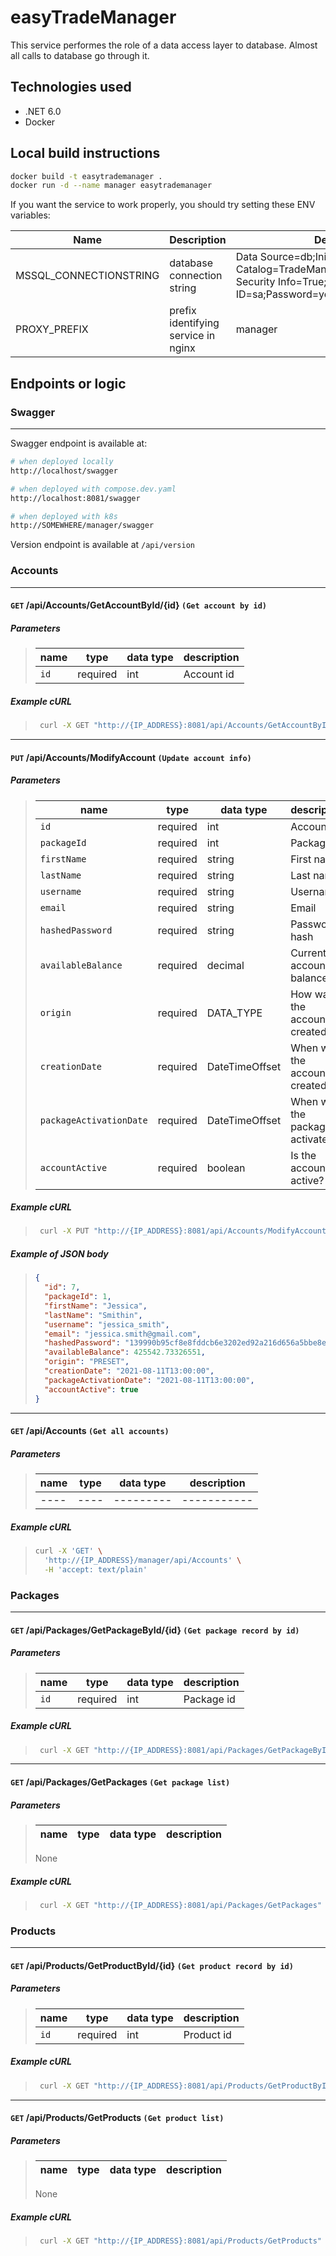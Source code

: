 # easyTradeManager

This service performes the role of a data access layer to database. Almost all calls to database go through it.

## Technologies used

- .NET 6.0
- Docker

## Local build instructions

```bash
docker build -t easytrademanager .
docker run -d --name manager easytrademanager
```

If you want the service to work properly, you should try setting these ENV variables:

| Name                   | Description                         | Default                                                                                                             |
| ---------------------- | ----------------------------------- | ------------------------------------------------------------------------------------------------------------------- |
| MSSQL_CONNECTIONSTRING | database connection string          | Data Source=db;Initial Catalog=TradeManagement;Persist Security Info=True;User ID=sa;Password=yourStrong(!)Password |
| PROXY_PREFIX           | prefix identifying service in nginx | manager                                                                                                             |

## Endpoints or logic

### Swagger

---

Swagger endpoint is available at:

```bash
# when deployed locally
http://localhost/swagger

# when deployed with compose.dev.yaml
http://localhost:8081/swagger

# when deployed with k8s
http://SOMEWHERE/manager/swagger
```

Version endpoint is available at `/api/version`

### Accounts

---

#### `GET` **/api/Accounts/GetAccountById/{id}** `(Get account by id)`

##### Parameters

> | name | type     | data type | description |
> | ---- | -------- | --------- | ----------- |
> | `id` | required | int       | Account id  |

##### Example cURL

> ```bash
>  curl -X GET "http://{IP_ADDRESS}:8081/api/Accounts/GetAccountById/1" -H  "accept: text/plain"
> ```

---

#### `PUT` **/api/Accounts/ModifyAccount** `(Update account info)`

##### Parameters

> | name                    | type     | data type      | description                    |
> | ----------------------- | -------- | -------------- | ------------------------------ |
> | `id`                    | required | int            | Account id                     |
> | `packageId`             | required | int            | Package id                     |
> | `firstName`             | required | string         | First name                     |
> | `lastName`              | required | string         | Last name                      |
> | `username`              | required | string         | Username                       |
> | `email`                 | required | string         | Email                          |
> | `hashedPassword`        | required | string         | Password hash                  |
> | `availableBalance`      | required | decimal        | Current account balance        |
> | `origin`                | required | DATA_TYPE      | How was the account created    |
> | `creationDate`          | required | DateTimeOffset | When was the account created   |
> | `packageActivationDate` | required | DateTimeOffset | When was the package activated |
> | `accountActive`         | required | boolean        | Is the account active?         |

##### Example cURL

> ```bash
>  curl -X PUT "http://{IP_ADDRESS}:8081/api/Accounts/ModifyAccount" -H  "accept: */*" -H  "Content-Type: application/json" -d "{\"id\":7,\"packageId\":1,\"firstName\":\"Jessica\",\"lastName\":\"Smithin\",\"username\":\"jessica_smith\",\"email\":\"jessica.smith@gmail.com\",\"hashedPassword\":\"139990b95cf8e8fddcb6e3202ed92a216d656a5bbe8ebb2a28bfe9911e6c3c51\",\"availableBalance\":425542.73326551,\"origin\":\"PRESET\",\"creationDate\":\"2021-08-11T13:00:00\",\"packageActivationDate\":\"2021-08-11T13:00:00\",\"accountActive\":true}"
> ```

##### Example of JSON body

> ```json
> {
>   "id": 7,
>   "packageId": 1,
>   "firstName": "Jessica",
>   "lastName": "Smithin",
>   "username": "jessica_smith",
>   "email": "jessica.smith@gmail.com",
>   "hashedPassword": "139990b95cf8e8fddcb6e3202ed92a216d656a5bbe8ebb2a28bfe9911e6c3c51",
>   "availableBalance": 425542.73326551,
>   "origin": "PRESET",
>   "creationDate": "2021-08-11T13:00:00",
>   "packageActivationDate": "2021-08-11T13:00:00",
>   "accountActive": true
> }
> ```

---

#### `GET` **/api/Accounts** `(Get all accounts)`

##### Parameters

> | name | type | data type | description |
> | ---- | ---- | --------- | ----------- |
> | ---- | ---- | --------- | ----------- |

##### Example cURL

> ```bash
> curl -X 'GET' \
>   'http://{IP_ADDRESS}/manager/api/Accounts' \
>   -H 'accept: text/plain'
> ```

### Packages

---

#### `GET` **/api/Packages/GetPackageById/{id}** `(Get package record by id)`

##### Parameters

> | name | type     | data type | description |
> | ---- | -------- | --------- | ----------- |
> | `id` | required | int       | Package id  |

##### Example cURL

> ```bash
>  curl -X GET "http://{IP_ADDRESS}:8081/api/Packages/GetPackageById/1" -H  "accept: text/plain"
> ```

---

#### `GET` **/api/Packages/GetPackages** `(Get package list)`

##### Parameters

> | name | type | data type | description |
> | ---- | ---- | --------- | ----------- |
>
> None

##### Example cURL

> ```bash
>  curl -X GET "http://{IP_ADDRESS}:8081/api/Packages/GetPackages" -H  "accept: text/plain"
> ```

### Products

---

#### `GET` **/api/Products/GetProductById/{id}** `(Get product record by id)`

##### Parameters

> | name | type     | data type | description |
> | ---- | -------- | --------- | ----------- |
> | `id` | required | int       | Product id  |

##### Example cURL

> ```bash
>  curl -X GET "http://{IP_ADDRESS}:8081/api/Products/GetProductById/1" -H  "accept: text/plain"
> ```

---

#### `GET` **/api/Products/GetProducts** `(Get product list)`

##### Parameters

> | name | type | data type | description |
> | ---- | ---- | --------- | ----------- |
>
> None

##### Example cURL

> ```bash
>  curl -X GET "http://{IP_ADDRESS}:8081/api/Products/GetProducts" -H  "accept: text/plain"
> ```
